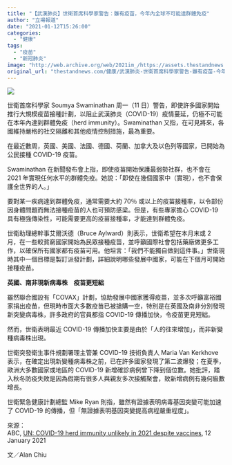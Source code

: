 ```yaml
---
title: "【武漢肺炎】世衛首席科學家警告：雖有疫苗，今年內全球不可能達群體免疫"
author: "立場報道"
date: "2021-01-12T15:26:00"
categories:
  - "健康"
tags:
  - "疫苗"
  - "新冠肺炎"
image: "http://web.archive.org/web/2021im_/https://assets.thestandnews.com/media/photos/20200112-19-42_1sSDR_bv3wpY3.png"
original_url: "thestandnews.com/健康/武漢肺炎-世衛首席科學家警告-雖有疫苗-今年內全球不可能達群體免疫"
---
```

![](http://web.archive.org/web/2021im_/https://assets.thestandnews.com/media/photos/20200112-19-42_1sSDR_bv3wpY3.png)

世衛首席科學家 Soumya Swaminathan 周一（11 日）警告，即使許多國家開始推行大規模疫苗接種計劃，以阻止武漢肺炎（COVID-19）疫情蔓延，仍極不可能在本年內達到群體免疫（herd immunity）。Swaminathan 又指，在可見將來，各國維持嚴格的社交隔離和其他疫情控制措施，最為重要。

在最近數周，英國、美國、法國、德國、荷蘭、加拿大及以色列等國家，已開始為公民接種 COVID-19 疫苗。

Swaminathan 在新聞發布會上指，即使疫苗開始保護最弱勢社群，也不會在 2021 年實現任何水平的群體免疫。她說：「即使在幾個國家中（實現），也不會保護全世界的人。」

要對某一疾病達到群體免疫，通常需要大約 70％ 或以上的疫苗接種率，以令部份因身體問題而無法接種疫苗的人也可預防感梁。但是，有些專家擔心 COVID-19 具有極強傳染性，可能需要更高的疫苗接種率，才能達到群體免疫。

世衛助理總幹事艾爾沃德（Bruce Aylward）則表示，世衛希望在本月末或 2 月，在一些較貧窮國家開始為民眾接種疫苗，並呼籲國際社會包括藥廠做更多工作，以確保所有國家都有疫苗可用。他坦言：「我們不能獨自做到這件事。」世衛現時其中一個目標是製訂派發計劃，詳細說明哪些發展中國家，可能在下個月可開始接種疫苗。

**英國、南非現新病毒株　疫苗更短絀**

雖然聯合國設有「COVAX」計劃，協助發展中國家獲得疫苗，並多次呼籲富裕國家捐出疫苗，但現時市面大多數疫苗已被搶購一空，特別是在英國及南非分別發現新突變病毒株，許多政府的官員都指 COVID-19 傳播加快，令疫苗更見短絀。

然而，世衛表明最近 COVID-19 傳播加快主要是由於「人的往來增加」，而非新變種病毒株出現。

世衛突發衛生事件規劃署理主管兼 COVID-19 技術負責人 Maria Van Kerkhove 表示，在確定出現新變種病毒株之前，已在許多國家發現了第二波爆發；在夏季，歐洲大多數國家或地區的 COVID-19 新增確診病例曾下降到個位數。她批評，踏入秋冬防疫失敗是因為假期有很多人與親友多次接觸聚會，致新增病例有幾何級數增長。

世衛緊急健康計劃總監 Mike Ryan 則指，雖然有證據表明病毒基因突變可能加速了 COVID-19 的傳播，但「無證據表明基因突變提高病程嚴重程度」。

來源：  
ABC, [UN: COVID-19 herd immunity unlikely in 2021 despite vaccines](http://web.archive.org/web/20211229063855/https://abcnews.go.com/Business/wireStory/covid-19-herd-immunity-2021-vaccines-75184576), 12 January 2021

文／Alan Chiu